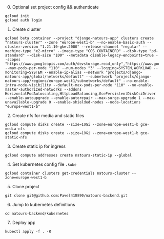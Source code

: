 0. Optional set project config && authenticate

```shell
gcloud init 
gcloud auth login
```

1. Create cluster

```shell
gcloud beta container --project "django-natours-app" clusters create "natours-cluster" --zone "europe-west1-b" --no-enable-basic-auth --cluster-version "1.21.10-gke.2000" --release-channel "regular" --machine-type "e2-micro" --image-type "COS_CONTAINERD" --disk-type "pd-standard" --disk-size "100" --metadata disable-legacy-endpoints=true --scopes "https://www.googleapis.com/auth/devstorage.read_only","https://www.googleapis.com/auth/logging.write","https://www.googleapis.com/auth/monitoring","https://www.googleapis.com/auth/servicecontrol","https://www.googleapis.com/auth/service.management.readonly","https://www.googleapis.com/auth/trace.append" --max-pods-per-node "110" --num-nodes "3" --logging=SYSTEM,WORKLOAD --monitoring=SYSTEM --enable-ip-alias --network "projects/django-natours-app/global/networks/default" --subnetwork "projects/django-natours-app/regions/europe-west1/subnetworks/default" --no-enable-intra-node-visibility --default-max-pods-per-node "110" --no-enable-master-authorized-networks --addons HorizontalPodAutoscaling,HttpLoadBalancing,GcePersistentDiskCsiDriver --enable-autoupgrade --enable-autorepair --max-surge-upgrade 1 --max-unavailable-upgrade 0 --enable-shielded-nodes --node-locations "europe-west1-b"
```

2. Create nfs for media and static files

```shell
gcloud compute disks create --size=10Gi --zone=europe-west1-b gce-media-nfs
gcloud compute disks create --size=10Gi --zone=europe-west1-b gce-static-nfs
```

3. Create static ip for ingress

```shell
gcloud compute addresses create natours-static-ip --global
```

4. Set kubernetes config file `.kube`

```shell
gcloud container clusters get-credentials natours-cluster --zone=europe-west1-b
```

5. Clone project

```shell
git clone git@github.com:Pavel418890/natours-backend.git
```

6. Jump to kubernetes definitions

```shell
cd natours-backend/kubernetes
```

7. Deploy app

```shell
kubectl apply -f . -R 
```
